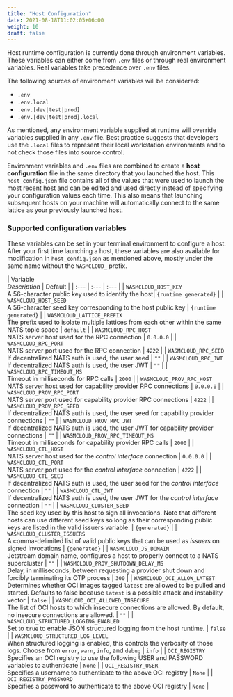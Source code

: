 ```yaml
---
title: "Host Configuration"
date: 2021-08-18T11:02:05+06:00
weight: 10
draft: false
---
```


Host runtime configuration is currently done through environment variables. These variables can either come from `.env` files or through real environment variables. Real variables take precedence over `.env` files. 

The following sources of environment variables will be considered:

* `.env`
* `.env.local`
* `.env.[dev|test|prod]`
* `.env.[dev|test|prod].local`

As mentioned, any environment variable supplied at runtime will override variables supplied in any `.env` file. Best practice suggests that developers use the `.local` files to represent their local workstation environments and to not check those files into source control.

Environment variables and `.env` files are combined to create a **host configuration** file in the same directory that you launched the host. This `host_config.json` file contains all of the values that were used to launch the most recent host and can be edited and used directly instead of specifying your configuration values each time. This also means that launching subsequent hosts on your machine will automatically connect to the same lattice as your previously launched host.

### Supported configuration variables

These variables can be set in your terminal environment to configure a host. After your first time launching a host, these variables are also available for modification in `host_config.json` as mentioned above, mostly under the same name without the `WASMCLOUD_` prefix.

| Variable<br/>_Description_ | Default |
| :--- | :--- | :--- |
| `WASMCLOUD_HOST_KEY`<br/>A 56-character public key used to identify the host| `{runtime generated}` |
| `WASMCLOUD_HOST_SEED`<br/> A 56-character seed key corresponding to the host public key | `{runtime generated}` |
| `WASMCLOUD_LATTICE_PREFIX`<br/>The prefix used to isolate multiple lattices from each other within the same NATS topic space | `default` |
| `WASMCLOUD_RPC_HOST`<br/>NATS server host used for the RPC connection | `0.0.0.0` |
| `WASMCLOUD_RPC_PORT`<br/>NATS server port used for the RPC connection | `4222` |
| `WASMCLOUD_RPC_SEED`<br/>If decentralized NATS auth is used, the user seed | `""` | 
| `WASMCLOUD_RPC_JWT`<br/>If decentralized NATS auth is used, the user JWT | `""` | 
| `WASMCLOUD_RPC_TIMEOUT_MS`<br/>Timeout in milliseconds for RPC calls | `2000` |
| `WASMCLOUD_PROV_RPC_HOST`<br/>NATS server host used for capability provider RPC connections | `0.0.0.0` |
| `WASMCLOUD_PROV_RPC_PORT`<br/>NATS server port used for capability provider RPC connections | `4222` |
| `WASMCLOUD_PROV_RPC_SEED`<br/>If decentralized NATS auth is used, the user seed for capability provider connections | `""` | 
| `WASMCLOUD_PROV_RPC_JWT`<br/>If decentralized NATS auth is used, the user JWT for capability provider connections | `""` | 
| `WASMCLOUD_PROV_RPC_TIMEOUT_MS`<br/>Timeout in milliseconds for capability provider RPC calls | `2000` |
| `WASMCLOUD_CTL_HOST`<br/>NATS server host used for the _control interface_ connection | `0.0.0.0` |
| `WASMCLOUD_CTL_PORT`<br/>NATS server port used for the _control interface_ connection | `4222` | 
| `WASMCLOUD_CTL_SEED`<br/>If decentralized NATS auth is used, the user seed for the _control interface_ connection | `""` |
| `WASMCLOUD_CTL_JWT`<br/>If decentralized NATS auth is used, the user JWT for the _control interface_ connection | `""` | 
| `WASMCLOUD_CLUSTER_SEED`<br/>The seed key used by this host to sign all invocations. Note that different hosts can use different seed keys so long as their corresponding public keys are listed in the valid issuers variable. | `{generated}` |
| `WASMCLOUD_CLUSTER_ISSUERS`<br/>A comma-delimited list of valid public keys that can be used as _issuers_ on signed invocations | `{generated}` | 
| `WASMCLOUD_JS_DOMAIN`<br/>Jetstream domain name, configures a host to properly connect to a NATS supercluster | `""` |
| `WASMCLOUD_PROV_SHUTDOWN_DELAY_MS`<br/>Delay, in milliseconds, between requesting a provider shut down and forcibly terminating its OTP process | `300` |
| `WASMCLOUD_OCI_ALLOW_LATEST`<br/>Determines whether OCI images tagged `latest` are allowed to be pulled and started. Defaults to false because `latest` is a possible attack and instability vector | `false` |
| `WASMCLOUD_OCI_ALLOWED_INSECURE`<br/>The list of OCI hosts to which insecure connections are allowed. By default, no insecure connections are allowed. | `""` |
| `WASMCLOUD_STRUCTURED_LOGGING_ENABLED`<br/> Set to `true` to enable JSON structured logging from the host runtime. | `false` |
| `WASMCLOUD_STRUCTURED_LOG_LEVEL`<br/> When structured logging is enabled, this controls the verbosity of those logs. Choose from `error`, `warn`, `info`, and `debug` | `info` |
| `OCI_REGISTRY`<br/> Specifies an OCI registry to use the following USER and PASSWORD variables to authenticate | `None` |
| `OCI_REGISTRY_USER`<br/> Specifies a username to authenticate to the above OCI registry | `None` |
| `OCI_REGISTRY_PASSWORD`<br/> Specifies a password to authenticate to the above OCI registry | `None` |


